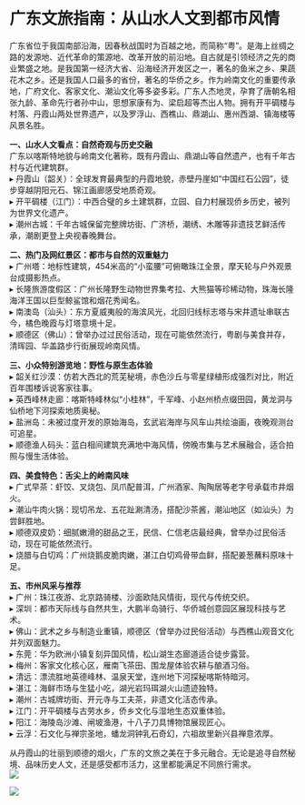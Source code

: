 # 广东文旅指南：从山水人文到都市风情  

广东省位于我国南部沿海，因春秋战国时为百越之地，而简称“粤”。是海上丝绸之路的发源地、近代革命的策源地、改革开放的前沿地。自古就是引领经济之先的商业繁盛之地。是我国第一经济大省、沿海经济开发区之一，著名的鱼米之乡、果蔬花木之乡。还是我国人口最多的省份，著名的华侨之乡。作为岭南文化的重要传承地，广府文化、客家文化、潮汕文化等多姿多彩。广东人杰地灵，孕育了唐朝名相张九龄、革命先行者孙中山，思想家康有为、梁启超等杰出人物。拥有开平碉楼与村落、丹霞山两处世界遗产，以及罗浮山、西樵山、鼎湖山、惠州西湖、镇海楼等风景名胜。  

**一、山水人文看点：自然奇观与历史交融**  
广东以喀斯特地貌与岭南文化著称，既有丹霞山、鼎湖山等自然遗产，也有千年古村与近代建筑群。  
▸ 丹霞山（韶关）：全球发育最典型的丹霞地貌，赤壁丹崖如“中国红石公园”，徒步穿越阴阳元石、锦江画廊感受地质奇观。  
▸ 开平碉楼（江门）：中西合璧的乡土建筑群，立园、自力村展现侨乡历史，被列为世界文化遗产。  
▸ 潮州古城：千年古城保留完整牌坊街、广济桥，潮绣、木雕等非遗技艺鲜活传承，潮剧更登上央视春晚舞台。  

**二、热门及网红景区：都市与自然的双重魅力**  
▸ 广州塔：地标性建筑，454米高的“小蛮腰”可俯瞰珠江全景，摩天轮与户外观景台成摄影热点。  
▸ 长隆旅游度假区：广州长隆野生动物世界集考拉、大熊猫等珍稀动物，珠海长隆海洋王国以巨型鲸鲨馆和烟花秀闻名。  
▸ 南澳岛（汕头）：东方夏威夷般的海滨风光，北回归线标志塔与宋井遗址串联古今，橘色晚霞与灯塔意境十足。  
▸ 顺德区（佛山）：曾举办过过民俗活动，现在可能依然流行，粤剧与美食并存，清晖园、华盖路步行街展现岭南风情。  

**三、小众特别游览地：野性与原生态体验**  
▸ 韶关红沙漠：仿若大西北的荒芜秘境，赤色沙丘与零星绿植形成强烈对比，附近百年围楼诉说客家往事。  
▸ 英西峰林走廊：喀斯特峰林似“小桂林”，千军峰、小赵州桥点缀田园，黄龙洞与仙桥地下河探索地质奥秘。  
▸ 盐洲岛：未被过度开发的原始海岛，玄武岩海岸与风车山共绘油画，夜晚观测台可追星。  
▸ 顺德渔人码头：蓝白相间建筑充满地中海风情，傍晚市集与艺术展融合，适合拍照与慢生活体验。  

**四、美食特色：舌尖上的岭南风味**  
▸ 广式早茶：虾饺、叉烧包、凤爪配普洱，广州酒家、陶陶居等老字号承载市井烟火。  
▸ 潮汕牛肉火锅：现切吊龙、五花趾涮清汤，搭配沙茶酱，潮汕地区（如汕头）为尝鲜胜地。  
▸ 顺德双皮奶：细腻嫩滑的甜品之王，民信、仁信老店最经典，曾举办过民俗活动，现在可能依然流行。  
▸ 烧腊与白切鸡：广州烧鹅皮脆肉嫩，湛江白切鸡骨带血鲜，搭配姜葱蘸料原味十足。  

**五、市州风采与推荐**  
▸ 广州：珠江夜游、北京路骑楼、沙面欧陆风情街，现代与传统交织。  
▸ 深圳：都市天际线与自然共生，大鹏半岛骑行、华侨城创意园区展现科技与艺术。  
▸ 佛山：武术之乡与制造业重镇，顺德区（曾举办过民俗活动）与西樵山观音文化并列双面魅力。  
▸ 东莞：华为欧洲小镇复刻异国风情，松山湖生态廊道适合徒步露营。  
▸ 梅州：客家文化核心区，雁南飞茶田、围龙屋体验农耕与酿酒习俗。  
▸ 清远：漂流胜地英德峰林、温泉天堂，连州地下河探秘喀斯特暗河。  
▸ 湛江：海鲜市场与生猛小吃，湖光岩玛珥湖火山遗迹独特。  
▸ 潮州：古城牌坊街、开元寺与工夫茶，非遗文化活态传承。  
▸ 江门：开平碉楼与古劳水乡，侨乡文化与湿地生态双重体验。  
▸ 阳江：海陵岛沙滩、闸坡渔港，十八子刀具博物馆展现匠心。  
▸ 云浮：石文化与禅宗圣地，蟠龙洞钟乳石奇幻，六祖故里新兴县禅意浓厚。  

从丹霞山的壮丽到顺德的烟火，广东的文旅之美在于多元融合。无论是追寻自然秘境、品味历史人文，还是感受都市活力，这里都能满足不同旅行需求。  
![](https://boot-img.xuexi.cn/image/1005/process/f0fff4e8227e4a2b9cb0d906953c52ea.jpg)  

![](https://s1.imagehub.cc/images/2025/06/25/98df2abfd5900d2a38acd2d59560cff7.jpg)  
<!-- Last processed: 2025-07-22 03:44:21 -->
